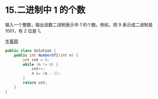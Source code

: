 # 15.二进制中 1 的个数

输入一个整数，输出该数二进制表示中 1 的个数。例如，把 9 表示成二进制是 1001，有 2 位是 1。

[牛客网](https://www.nowcoder.com/practice/8ee967e43c2c4ec193b040ea7fbb10b8?tpId=13&tqId=11164&tPage=1&rp=1&ru=/ta/coding-interviews&qru=/ta/coding-interviews/question-ranking)

```java
public class Solution {
    public int NumberOf1(int n) {
        int cnt = 0;
        while (n != 0) {
            cnt++;
            n &= (n - 1);
        }
        return cnt;
    }
}
```